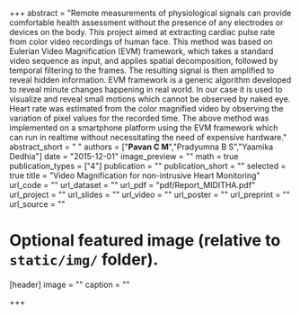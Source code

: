 +++
abstract = "Remote measurements of physiological signals can provide comfortable health assessment without the presence of any electrodes or devices on the body. This project aimed at extracting cardiac pulse rate from color video recordings of human face. This method was based on Eulerian Video Magnification (EVM) framework, which takes a standard video sequence as input, and applies spatial decomposition, followed by temporal filtering to the frames. The resulting signal is then amplified to reveal hidden information. EVM framework is a generic algorithm developed to reveal minute changes happening in real world. In our case it is used to visualize and reveal small motions which cannot be observed by naked eye. Heart rate was estimated from the color magnified video by observing the variation of pixel values for the recorded time. The above method was implemented on a smartphone platform using the EVM framework which can run in realtime without necessitating the need of expensive hardware."
abstract_short = " "
authors = ["**Pavan C M**","Pradyumna B S","Yaamika Dedhia"]
date = "2015-12-01"
image_preview = ""
math = true
publication_types = ["4"]
publication = ""
publication_short = ""
selected = true
title = "Video Magnification for non-intrusive Heart Monitoring"
url_code = ""
url_dataset = ""
url_pdf = "pdf/Report_MIDITHA.pdf"
url_project = ""
url_slides = ""
url_video = ""
url_poster = ""
url_preprint = ""
url_source = ""

# Optional featured image (relative to `static/img/` folder).
[header]
image = ""
caption = ""

+++



